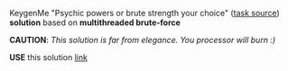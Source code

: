 KeygenMe "Psychic powers or brute strength your choice" ([task source](https://forum.tuts4you.com/topic/37904-keygenme-01-psychic-powers-or-brute-strength-your-choice)) **solution** based on **multithreaded brute-force**

**CAUTION**: _This solution is far from elegance. You processor will burn :)_

**USE** this solution [link](https://github.com/smart-rabbit/keygen_for_lostit_psychic_powers)


